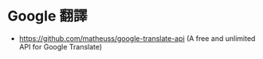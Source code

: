 # Google 翻譯

* https://github.com/matheuss/google-translate-api (A free and unlimited API for Google Translate)